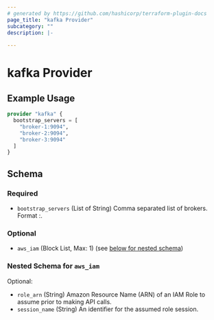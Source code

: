```yaml
---
# generated by https://github.com/hashicorp/terraform-plugin-docs
page_title: "kafka Provider"
subcategory: ""
description: |-
  
---
```


# kafka Provider



## Example Usage

```terraform
provider "kafka" {
  bootstrap_servers = [
    "broker-1:9094",
    "broker-2:9094",
    "broker-3:9094"
  ]
}
```

<!-- schema generated by tfplugindocs -->
## Schema

### Required

- `bootstrap_servers` (List of String) Comma separated list of brokers. Format <broker>:<port>.

### Optional

- `aws_iam` (Block List, Max: 1) (see [below for nested schema](#nestedblock--aws_iam))

<a id="nestedblock--aws_iam"></a>
### Nested Schema for `aws_iam`

Optional:

- `role_arn` (String) Amazon Resource Name (ARN) of an IAM Role to assume prior to making API calls.
- `session_name` (String) An identifier for the assumed role session.
